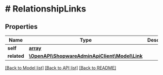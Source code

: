 # # RelationshipLinks

## Properties

Name | Type | Description | Notes
------------ | ------------- | ------------- | -------------
**self** | [**array**](array.md) |  | [optional]
**related** | [**\OpenAPI\ShopwareAdminApiClient\Model\Link**](Link.md) |  | [optional]

[[Back to Model list]](../../README.md#models) [[Back to API list]](../../README.md#endpoints) [[Back to README]](../../README.md)
